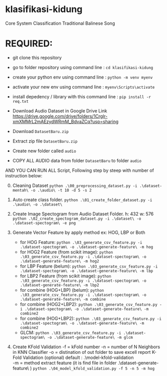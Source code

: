 # klasifikasi-kidung
Core System Classification Traditional Balinese Song

# REQUIRED:
- git clone this repository
- go to folder repository using command line : ```cd klasifikasi-kidung```
- create your python env using command line : ```python -m venv myenv```
- activate your new env using command line : ```myenv\Scripts\activate```
- install depedency / library with this command line : ```pip install -r req.txt```

- Download Audio Dataset in Google Drive Link https://drive.google.com/drive/folders/1Crglr-xmXMMrL2mAEzydWRmM_BdvaZCq?usp=sharing 
- Download ```DatasetBaru.zip```
- Extract zip file ```DatasetBaru.zip```
- Create new folder called ```audio```
- COPY ALL AUDIO data from folder ```DatasetBaru``` to folder ```audio```

AND YOU CAN RUN ALL Script, Following step by steep with number of instruction below:

0. Cleaning Dataset
    ```python .\00_preprocessing_dataset.py -i .\dataset-mentah\ -o .\audio\ -t 10 -d 5 -s 2```

1.  Auto create class folder.
    ```python .\01_create_folder_dataset.py -i .\audio\ -o .\dataset\```

2. Create Image Spectogram from Audio Dataset Folder.
    h: 432
    w: 576
    ```python .\02_create_spectogram_dataset.py -i .\dataset\ -o .\dataset-spectogram\ -e png```

3. Generate Vector Feature by apply method ex: HOG, LBP or Both 
    * for HOG Feature:
    ```python .\03_generate_csv_feature.py -i .\dataset-spectogram\ -o .\dataset-generate-feature\ -m hog```
    * for HOG2 Feature (from scikit image):
    ```python .\03_generate_csv_feature.py -i .\dataset-spectogram\ -o .\dataset-generate-feature\ -m hog2```
    * for LBP Feature (belum):
    ```python .\03_generate_csv_feature.py -i .\dataset-spectogram\ -o .\dataset-generate-feature\ -m lbp```
    * for LBP2 Feature (from scikit image):
    ```python .\03_generate_csv_feature.py -i .\dataset-spectogram\ -o .\dataset-generate-feature\ -m lbp2```
    * for combine (HOG+LBP) (belum):
    ```python .\03_generate_csv_feature.py -i .\dataset-spectogram\ -o .\dataset-generate-feature\ -m combine```
    * for combine (HOG2+LBP2):
    ```python .\03_generate_csv_feature.py -i .\dataset-spectogram\ -o .\dataset-generate-feature\ -m combine2```
    * for combine (HOG+LBP2):
    ```python .\03_generate_csv_feature.py -i .\dataset-spectogram\ -o .\dataset-generate-feature\ -m combine2```
    * GLCM:
    ```python .\03_generate_csv_feature.py -i .\dataset-spectogram\ -o .\dataset-generate-feature\ -m glcm```

3. Create KFold Validation
    -f = kFold number
    -n = number of N Neighbors in KNN Classifier
    -o = distination of out folder to save excell report K-Fold Validation (optional) default : .\model-kfold-validation\
    -m = method extract feature (it is find file in folder .\dataset-generate-feature\ )
    ```python .\04_model_kfold_validation.py -f 5 -n 5 -m hog```
